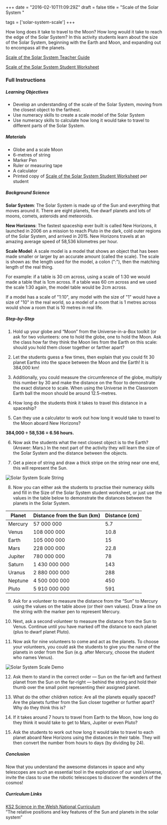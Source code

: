 +++
date = "2016-02-10T11:09:29Z"
draft = false
title = "Scale of the Solar System "

tags = ['solar-system-scale']
+++

How long does it take to travel to the Moon? How long would it take to reach the edge of the Solar System? In this activity students learn about the size of the Solar System, beginning with the Earth and Moon, and expanding out to encompass all the planets. 

[Scale of the Solar System Teacher Guide](https://drive.google.com/file/d/0B42a91Be7891RUdGLW5xZWJRSFU/view?usp=sharing)

[Scale of the Solar System Student Worksheet](https://drive.google.com/file/d/0B42a91Be7891N0VZemtnRVJlWUE/view?usp=sharing)

### Full Instructions

##### Learning Objectives

- Develop an understanding of the scale of the Solar System, moving from the closest object to the farthest.
- Use numeracy skills to create a scale model of the Solar System
- Use numeracy skills to calculate how long it would take to travel to different parts of the Solar System.  

##### Materials

- Globe and a scale Moon
- 6-metres of string 
- Marker Pen
- Ruler or measuring tape
- A calculator
- Printed copy of [Scale of the Solar System Student Worksheet](https://drive.google.com/file/d/0B42a91Be7891N0VZemtnRVJlWUE/view?usp=sharing) per student

##### Background Science

**Solar System**: The Solar System is made up of the Sun and everything that moves around it. There are eight planets, five dwarf planets and lots of moons, comets, asteroids and meteoroids.

**New Horizons**: The fastest spaceship ever built is called New Horizons, it launched in 2006 on a mission to reach Pluto in the dark, cold outer regions of the Solar System, and arrived in 2015. New Horizons travels at an amazing average speed of 58,536 kilometres per hour.

**Scale Model**: A scale model is a model that shows an object that has been made smaller or larger by an accurate amount (called the scale). The scale is shown as: the length used for the model, a colon (":"), then the matching length of the real thing. 

For example: if a table is 30 cm across, using a scale of 1:30 we would made a table that is 1cm across. If a table was 60 cm across and we used the scale 1:30 again, the model table would be 2cm across. 

If a model has a scale of "1:10", any model with the size of "1" would have a size of "10" in the real world, so a model of a room that is 1 metres across would show a room that is 10 metres in real life. 

##### Step-by-Step

1) Hold up your globe and “Moon” from the Universe-in-a-Box toolkit (or ask for two volunteers: one to hold the globe, one to hold the Moon. Ask the class how far they think the Moon lies from the Earth on this scale: should you hold them closer together or farther apart? 

2) Let the students guess a few times, then explain that you could fit 30 planet Earths into the space between the Moon and the Earth! It is 384,000 km! 

3) Additionally, you could measure the circumference of the globe, multiply this number by 30 and make the distance on the floor to demonstrate the exact distance to scale. When using the Universe in the Classroom Earth ball the moon should be around 12.5-metres.

4) How long do the students think it takes to travel this distance in a spaceship?

5) Can they use a calculator to work out how long it would take to travel to the Moon aboard New Horizons?

**384,000 ÷ 58,536 = 6.56 hours.**

6) Now ask the students what the next closest object is to the Earth? (Answer: Mars.) In the next part of the activity they will learn the size of the Solar System and the distance between the objects. 

7) Get a piece of string and draw a thick stripe on the string near one end, this will represent the Sun.

![Solar System Scale String](/images/string-scale.png)

8) Now you can either ask the students to practise their numeracy skills and fill in the Size of the Solar System student worksheet, or just use the values in the table below to demonstrate the distances between the planets in the Solar System.

Planet | Distance from the Sun (km) | Distance (cm)
--- | --- | ---
Mercury | 57 000 000 | 5.7
Venus | 108 000 000 | 10.8
Earth | 105 000 000 | 15
Mars | 228 000 000 | 22.8
Jupiter | 780 000 000 | 78
Saturn | 1 430 000 000 | 143 
Uranus | 2 880 000 000 | 288
Neptune | 4 500 000 000 | 450 
Pluto | 5 910 000 000 | 591

9) Ask for a volunteer to measure the distance from the “Sun” to Mercury using the values on the table above (or their own values). Draw a line on the string with the marker pen to represent Mercury. 

10) Next, ask a second volunteer to measure the distance from the Sun to Venus. Continue until you have marked off the distance to each planet (plus to dwarf planet Pluto). 

11) Now ask for nine volunteers to come and act as the planets. To choose your volunteers, you could ask the students to give you the name of the planets in order from the Sun (e.g. after Mercury, choose the student who names Venus). 

![Solar System Scale Demo](/images/scale-system-demo.png)

12) Ask them to stand in the correct order — Sun on the far-left and farthest planet from the Sun on the far-right — behind the string and hold their thumb over the small point representing their assigned planet.

13) What do the other children notice:
Are all the planets equally spaced? 
Are the planets further from the Sun closer together or further apart? 
Why do they think this is?

14) If it takes around 7 hours to travel from Earth to the Moon, how long do they think it would take to get to Mars, Jupiter or even Pluto?

15) Ask the students to work out how long it would take to travel to each 
planet aboard New Horizons using the distances in their table. They will then convert the number from hours to days (by dividing by 24). 

##### Conclusion

Now that you understand the awesome distances in space and  why telescopes are such an essential tool in the exploration of our vast Universe, invite the class to use the robotic telescopes to discover the wonders of the cosmos!

##### Curriculum Links

[KS2 Science in the Welsh National Curriculum](http://learning.wales.gov.uk/docs/learningwales/publications/140624-science-in-the-national-curriculum-en.pdf) <br>”The relative positions and key features of the Sun and planets in the solar system”</br>


